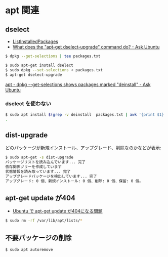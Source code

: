 # apt 関連

## dselect

- [ListInstalledPackages](https://wiki.debian.org/ListInstalledPackages)
- [What does the "apt-get dselect-upgrade" command do? - Ask Ubuntu](https://askubuntu.com/questions/585273/what-does-the-apt-get-dselect-upgrade-command-do)

~~~bash
$ dpkg --get-selections | tee packages.txt
~~~

~~~bash
$ sudo apt-get install dselect
$ sudo dpkg --set-selections < packages.txt
$ apt-get dselect-upgrade
~~~

[apt - dpkg --get-selections shows packages marked "deinstall" - Ask Ubuntu](https://askubuntu.com/questions/165951/dpkg-get-selections-shows-packages-marked-deinstall)

### dselect を使わない

~~~bash
$ sudo apt install $(grep -v deinstall  packages.txt | awk '{print $1}')
.
~~~

## dist-upgrade

どのパッケージが新規インストール、アップグレード、削除なのかなどが表示:

~~~bash 
$ sudo apt-get -s dist-upgrade
パッケージリストを読み込んでいます... 完了
依存関係ツリーを作成しています       
状態情報を読み取っています... 完了
アップグレードパッケージを検出しています... 完了
アップグレード: 0 個、新規インストール: 0 個、削除: 0 個、保留: 0 個。
~~~

## apt-get update が404

- [Ubuntu で apt-get update が404になる問題](https://qiita.com/nyanchu/items/a8cfc5cf627d70d798bf)

~~~bash
$ sudo rm -rf /var/lib/apt/lists/*
~~~

## 不要パッケージの削除

~~~bash 
$ sudo apt autoremove
~~~
